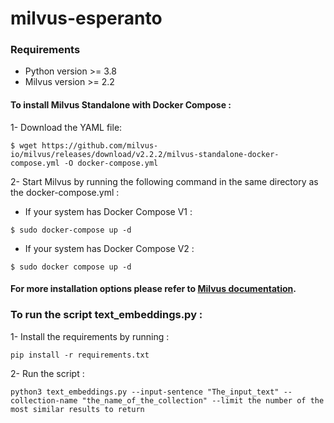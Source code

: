 # milvus-esperanto

### Requirements 
* Python version >= 3.8
* Milvus version >= 2.2

#### To install Milvus Standalone with Docker Compose : 
1- Download the YAML file:
```commandline
$ wget https://github.com/milvus-io/milvus/releases/download/v2.2.2/milvus-standalone-docker-compose.yml -O docker-compose.yml
```
2- Start Milvus by running the following command in the same directory as the docker-compose.yml : 
* If your system has Docker Compose V1 : 
```commandline
$ sudo docker-compose up -d
```
* If your system has Docker Compose V2 : 
```commandline
$ sudo docker compose up -d
```
#### For more installation options please refer to [Milvus documentation](https://milvus.io/docs/install_standalone-helm.md).

### To run the script text_embeddings.py :
1- Install the requirements by running :
```commandline
pip install -r requirements.txt
```
2- Run the script : 
```commandline
python3 text_embeddings.py --input-sentence "The_input_text" --collection-name "the_name_of_the_collection" --limit the number of the most similar results to return
```
